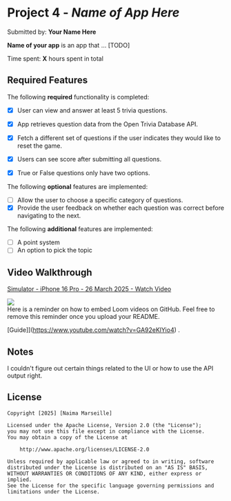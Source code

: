 # Project 4 - *Name of App Here*

Submitted by: **Your Name Here**

**Name of your app** is an app that ... [TODO] 

Time spent: **X** hours spent in total

## Required Features

The following **required** functionality is completed:

- [x] User can view and answer at least 5 trivia questions.
- [x] App retrieves question data from the Open Trivia Database API.
- [x] Fetch a different set of questions if the user indicates they would like to reset the game.
- [x] Users can see score after submitting all questions.
- [x] True or False questions only have two options.


The following **optional** features are implemented:

  
- [ ] Allow the user to choose a specific category of questions.
- [x] Provide the user feedback on whether each question was correct before navigating to the next.

The following **additional** features are implemented:

- [ ] A point system
- [ ] An option to pick the topic

## Video Walkthrough
<div>
    <a href="https://www.loom.com/share/72dd89b8ed054fce9268484bfcde42f5">
      <p>Simulator - iPhone 16 Pro - 26 March 2025 - Watch Video</p>
    </a>
    <a href="https://www.loom.com/share/72dd89b8ed054fce9268484bfcde42f5">
      <img style="max-width:300px;" src="https://cdn.loom.com/sessions/thumbnails/72dd89b8ed054fce9268484bfcde42f5-25a8d7c019189ef7-full-play.gif">
    </a>
  </div>
Here is a reminder on how to embed Loom videos on GitHub. Feel free to remove this reminder once you upload your README. 

[Guide]](https://www.youtube.com/watch?v=GA92eKlYio4) .

## Notes
I couldn't figure out certain things related to the UI or how to use the API output right.

## License

    Copyright [2025] [Naima Marseille]

    Licensed under the Apache License, Version 2.0 (the "License");
    you may not use this file except in compliance with the License.
    You may obtain a copy of the License at

        http://www.apache.org/licenses/LICENSE-2.0

    Unless required by applicable law or agreed to in writing, software
    distributed under the License is distributed on an "AS IS" BASIS,
    WITHOUT WARRANTIES OR CONDITIONS OF ANY KIND, either express or implied.
    See the License for the specific language governing permissions and
    limitations under the License.
